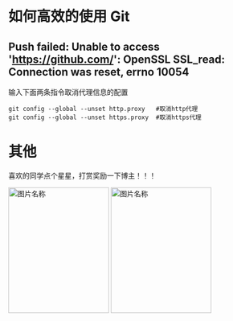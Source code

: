 
# 如何高效的使用 Git

## Push failed: Unable to access 'https://github.com/': OpenSSL SSL_read: Connection was reset, errno 10054
输入下面两条指令取消代理信息的配置
```
git config --global --unset http.proxy   #取消http代理
git config --global --unset https.proxy  #取消https代理
```


# 其他
喜欢的同学点个星星，打赏奖励一下博主！！！

 <img src="https://img-blog.csdnimg.cn/20210414173956371.jpg?x-oss-process=image/watermark,type_ZmFuZ3poZW5naGVpdGk,shadow_10,text_aHR0cHM6Ly9ibG9nLmNzZG4ubmV0L2tlMzY5MDkzNDU3,size_16,color_FFFFFF,t_70" width = "200" height = "250" alt="图片名称" align=center />
 <img src="https://img-blog.csdnimg.cn/20210414174007800.jpg?x-oss-process=image/watermark,type_ZmFuZ3poZW5naGVpdGk,shadow_10,text_aHR0cHM6Ly9ibG9nLmNzZG4ubmV0L2tlMzY5MDkzNDU3,size_16,color_FFFFFF,t_70" width = "200" height = "250" alt="图片名称" align=center />
 